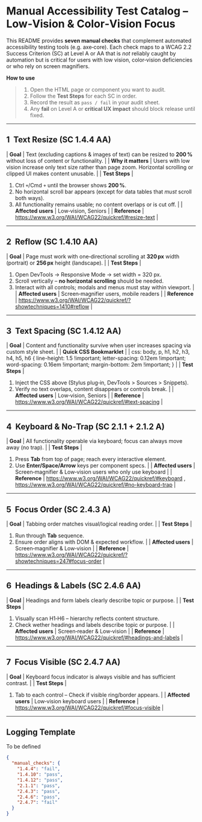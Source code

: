 # Manual Accessibility Test Catalog – Low‑Vision & Color‑Vision Focus

This README provides **seven manual checks** that complement automated accessibility testing tools (e.g. axe‑core). Each check maps to a WCAG 2.2 Success Criterion (SC) at Level A or AA that is *not* reliably caught by automation but is critical for users with low vision, color‑vision deficiencies or who rely on screen magnifiers.

**How to use**
> 1. Open the HTML page or component you want to audit.
> 2. Follow the **Test Steps** for each SC in order.
> 3. Record the result as `pass / fail` in your audit sheet. 
> 4. Any **fail** on Level A or **critical UX impact** should block release until fixed.

---

## 1  Text Resize (SC 1.4.4 AA)
| **Goal** | Text (excluding captions & images of text) can be resized to **200 %** without loss of content or functionality. |
| **Why it matters** | Users with low vision increase only text size rather than page zoom. Horizontal scrolling or clipped UI makes content unusable. |
| **Test Steps** | 
1. Ctrl `+`/Cmd `+` until the browser shows **200 %**.
2. No horizontal scroll bar appears (except for data tables that *must* scroll both ways).
3. All functionality remains usable; no content overlaps or is cut off. 
|
| **Affected users** | Low‑vision, Seniors |
| **Reference** | <https://www.w3.org/WAI/WCAG22/quickref/#resize-text> |

---

## 2  Reflow (SC 1.4.10 AA)
| **Goal** | Page must work with one‑directional scrolling at **320 px** width (portrait) or **256 px** height (landscape). |
| **Test Steps** | 
1. Open DevTools → Responsive Mode → set width = 320 px.
2. Scroll vertically – **no horizontal scrolling** should be needed.
3. Interact with all controls; modals and menus must stay within viewport. 
|
| **Affected users** | Screen‑magnifier users, mobile readers |
| **Reference** | <https://www.w3.org/WAI/WCAG22/quickref/?showtechniques=1410#reflow> |

---

## 3  Text Spacing (SC 1.4.12 AA)
| **Goal** | Content and functionality survive when user increases spacing via custom style sheet. |
| **Quick CSS Bookmarklet** |
| css:
body, p, h1, h2, h3, h4, h5, h6 {
  line-height: 1.5 !important;
  letter-spacing: 0.12em !important;
  word-spacing: 0.16em !important;
  margin-bottom: 2em !important;
}
|
| **Test Steps** | 
1. Inject the CSS above (Stylus plug‑in, DevTools > Sources > Snippets).
2. Verify no text overlaps, content disappears or controls break. 
|
| **Affected users** | Low‑vision, Seniors |
| **Reference** | <https://www.w3.org/WAI/WCAG22/quickref/#text-spacing> |

---

## 4  Keyboard & No‑Trap (SC 2.1.1 + 2.1.2 A)
| **Goal** | All functionality operable via keyboard; focus can always move away (no trap). |
| **Test Steps** | 
1. Press **Tab** from top of page; reach every interactive element.
2. Use **Enter/Space/Arrow** keys per component specs.
|
| **Affected users** | Screen‑magnifier & Low‑vision users who only use keyboard |
| **Reference** | <https://www.w3.org/WAI/WCAG22/quickref/#keyboard> , <https://www.w3.org/WAI/WCAG22/quickref/#no-keyboard-trap> |

---

## 5  Focus Order (SC 2.4.3 A)
| **Goal** | Tabbing order matches visual/logical reading order. |
| **Test Steps** | 
1. Run through **Tab** sequence.
2. Ensure order aligns with DOM & expected workflow.
|
| **Affected users** | Screen‑magnifier & Low‑vision |
| **Reference** | <https://www.w3.org/WAI/WCAG22/quickref/?showtechniques=247#focus-order> |

---

## 6  Headings & Labels (SC 2.4.6 AA)
| **Goal** | Headings and form labels clearly describe topic or purpose. |
| **Test Steps** | 
1. Visually scan H1‑H6 – hierarchy reflects content structure.
2. Check wether headings and labels describe topic or purpose.
|
| **Affected users** | Screen‑reader & Low‑vision |
| **Reference** | <https://www.w3.org/WAI/WCAG22/quickref/#headings-and-labels> |

---

## 7  Focus Visible (SC 2.4.7 AA)
| **Goal** | Keyboard focus indicator is always visible and has sufficient contrast. |
| **Test Steps** | 
1. Tab to each control – Check if visible ring/border appears.
|
| **Affected users** | Low‑vision keyboard users |
| **Reference** | <https://www.w3.org/WAI/WCAG22/quickref/#focus-visible> |

---

## Logging Template
To be defined

```json
{
  "manual_checks": {
    "1.4.4": "fail",
    "1.4.10": "pass",
    "1.4.12": "pass",
    "2.1.1": "pass",
    "2.4.3": "pass",
    "2.4.6": "pass",
    "2.4.7": "fail"
  }
}
```

